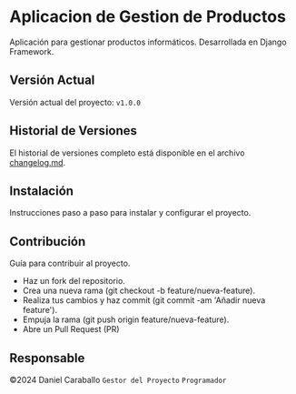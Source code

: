 # Aplicacion de Gestion de Productos

<!--Breve descripción del proyecto y su propósito.-->
Aplicación para gestionar productos informáticos. Desarrollada en Django Framework.

## Versión Actual

Versión actual del proyecto: `v1.0.0`

## Historial de Versiones

El historial de versiones completo está disponible en el archivo [changelog.md](changelog.md).

## Instalación

Instrucciones paso a paso para instalar y configurar el proyecto.

## Contribución

Guía para contribuir al proyecto.

- Haz un fork del repositorio.
- Crea una nueva rama (git checkout -b feature/nueva-feature).
- Realiza tus cambios y haz commit (git commit -am 'Añadir nueva feature').
- Empuja la rama (git push origin feature/nueva-feature).
- Abre un Pull Request (PR)

## Responsable

©2024 Daniel Caraballo  `Gestor del Proyecto` `Programador`
